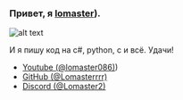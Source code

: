 ### Привет, я [lomaster](https://github.com/Lomasterrrr)).

![alt text](https://i.imgur.com/vB0jmXf.png)

И я пишу код на c#, python, c и всё.
Удачи!

- [Youtube (@lomaster086)](https://www.youtube.com/channel/UCBrZRT-yUyHwUbD2o4BZevg))
- [GitHub (@Lomasterrrr)](https://github.com/Lomasterrrr)
- [Discord (@Lomaster2)](https://discordapp.com/users/972980423930036284)
